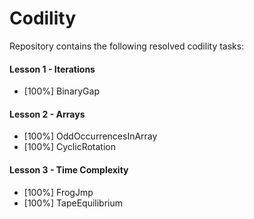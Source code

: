# Codility
Repository contains the following resolved codility tasks:

#### Lesson 1 - Iterations
* [100%] BinaryGap

#### Lesson 2 - Arrays
* [100%] OddOccurrencesInArray
* [100%] CyclicRotation

#### Lesson 3 - Time Complexity
* [100%] FrogJmp
* [100%] TapeEquilibrium
